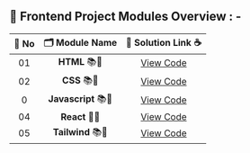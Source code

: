 ## 🧩 Frontend Project Modules Overview : -

| 🔢 **No** | 🗂️ **Module Name**                | 🔗 **Solution Link** ☕ |
|:--------:|:----------------------------------:|:----------------------:|
| 01       | **HTML** 📚🔢     | [View Code](https://github.com/Sangram03/Hackthons-Ideas-used/tree/main/Frontend/Html) |
| 02       | **CSS** 📚🔢     | [View Code](https://github.com/Sangram03/Hackthons-Ideas-used/tree/main/Frontend/Css) |
| 0       | **Javascript** 📚🔢     | [View Code](https://github.com/Sangram03/Hackthons-Ideas-used/tree/main/Frontend/Javascript) |
| 04       | **React** 🧠🔧                    | [View Code](https://github.com/Sangram03/Hackthons-Ideas-used/tree/main/Frontend/React) |
| 05       | **Tailwind** 📚🔢     | [View Code](https://github.com/Sangram03/Hackthons-Ideas-used/tree/main/Frontend/Tailwind) |


